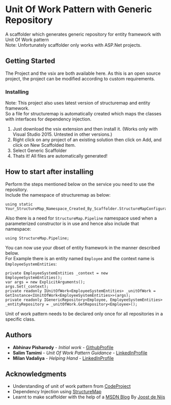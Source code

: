 # Unit Of Work Pattern with Generic Repository

A scaffolder which generates generic repository for entity framework with Unit Of Work pattern  
Note: Unfortunately scaffolder only works with ASP.Net projects.

## Getting Started

The Project and the vsix are both available here.
As this is an open source project, the project can be modified according to custom requirements.

### Installing
Note:	This project also uses latest version of structuremap and entity framework.  
		So a file for structuremap is automatically created which maps the classes with interfaces for dependency injection.

 1. Just download the vsix extension and then install it. (Works only with Visual Studio 2015. Untested in other versions.)
 2. Right click on any project of an existing solution then click on Add, and click on New Scaffolded Item.
 3. Select Generic Scaffolder 
 4. Thats it! All files are automatically generated!

## How to start after installing
Perform the steps mentioned below on the service you need to use the repository.  
Include the namespace of structuremap as below:
```
using static Your_StructureMap_Namespace_Created_By_Scaffolder.StructureMapConfigurator;
```

Also there is a need for `StructureMap.Pipeline` namespace used when a parameterized constructor is in use and hence also include that namespace:
```
using StructureMap.Pipeline;
```

You can now use your dbset of entity framework in the manner described below.  
For Example there is an entity named `Employee` and the context name is `EmployeeSystemEntities`:

```
private EmployeeSystemEntities _context = new EmployeeSystemEntities();
var args = new ExplicitArguments();
args.Set(_context);
private readonly IUnitOfWork<EmployeeSystemEntities> _unitOfWork = GetInstance<IUnitOfWork<EmployeeSystemEntities>>(args);
private readonly IGenericRepository<Employee, EmployeeSystemEntities> _entityRepository = _unitOfWork.GetRepository<Employee>();
```
Unit of work pattern needs to be declared only once for all repositories in a specific class.

## Authors

* **Abhinav Pisharody** - *Initial work* - [GithubProfile](https://github.com/abhinavjp)
* **Salim Tamimi** - *Unit Of Work Pattern Guidance* - [LinkedInProfile](https://www.linkedin.com/in/salim-tamimi-a-40761837)
* **Milan Vadaliya** - *Helping Hand* - [LinkedInProfile](https://in.linkedin.com/in/milan-vadaliya-6271535a)

## Acknowledgments

* Understanding of unit of work pattern from [CodeProject](https://www.codeproject.com/articles/581487/unit-of-work-design-pattern)
* Dependency Injection using [StructureMap](http://structuremap.github.io/)
* Learnt to make scaffolder with the help of a [MSDN Blog](https://blogs.msdn.microsoft.com/webdev/2014/04/03/creating-a-custom-scaffolder-for-visual-studio/) By [Joost de Nijs](https://social.msdn.microsoft.com/profile/Joost+de+Nijs)
